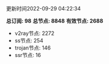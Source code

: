 更新时间2022-09-29 04:22:34

**总订阅: 98**
**总节点: 8848**
**有效节点: 2688**
- v2ray节点: 2272
- ss节点: 254
- trojan节点: 146
- ssr节点: 16
